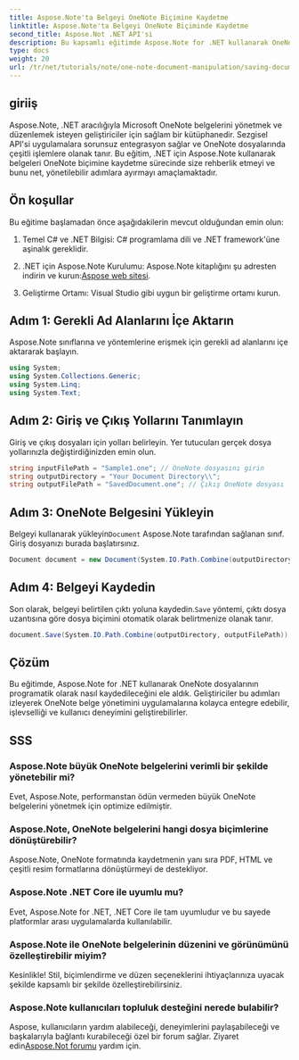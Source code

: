```yaml
---
title: Aspose.Note'ta Belgeyi OneNote Biçimine Kaydetme
linktitle: Aspose.Note'ta Belgeyi OneNote Biçiminde Kaydetme
second_title: Aspose.Not .NET API'si
description: Bu kapsamlı eğitimde Aspose.Note for .NET kullanarak OneNote belgelerini programlı olarak nasıl kaydedeceğinizi öğrenin. Mevcut OneNote dosyalarını yüklemekten istediğiniz formatta kaydetmeye kadar tüm süreçte size yol gösteren adım adım bir kılavuzu keşfedin.
type: docs
weight: 20
url: /tr/net/tutorials/note/one-note-document-manipulation/saving-document-to-one-note-format/
---
```

## giriiş

Aspose.Note, .NET aracılığıyla Microsoft OneNote belgelerini yönetmek ve düzenlemek isteyen geliştiriciler için sağlam bir kütüphanedir. Sezgisel API'si uygulamalara sorunsuz entegrasyon sağlar ve OneNote dosyalarında çeşitli işlemlere olanak tanır. Bu eğitim, .NET için Aspose.Note kullanarak belgeleri OneNote biçimine kaydetme sürecinde size rehberlik etmeyi ve bunu net, yönetilebilir adımlara ayırmayı amaçlamaktadır.

## Ön koşullar

Bu eğitime başlamadan önce aşağıdakilerin mevcut olduğundan emin olun:

1. Temel C# ve .NET Bilgisi: C# programlama dili ve .NET framework'üne aşinalık gereklidir.
   
2.  .NET için Aspose.Note Kurulumu: Aspose.Note kitaplığını şu adresten indirin ve kurun:[Aspose web sitesi](https://releases.aspose.com/note/net/).

3. Geliştirme Ortamı: Visual Studio gibi uygun bir geliştirme ortamı kurun.

## Adım 1: Gerekli Ad Alanlarını İçe Aktarın

Aspose.Note sınıflarına ve yöntemlerine erişmek için gerekli ad alanlarını içe aktararak başlayın.

```csharp
using System;
using System.Collections.Generic;
using System.Linq;
using System.Text;
```

## Adım 2: Giriş ve Çıkış Yollarını Tanımlayın

Giriş ve çıkış dosyaları için yolları belirleyin. Yer tutucuları gerçek dosya yollarınızla değiştirdiğinizden emin olun.

```csharp
string inputFilePath = "Sample1.one"; // OneNote dosyasını girin
string outputDirectory = "Your Document Directory\\";
string outputFilePath = "SavedDocument.one"; // Çıkış OneNote dosyası
```

## Adım 3: OneNote Belgesini Yükleyin

 Belgeyi kullanarak yükleyin`Document` Aspose.Note tarafından sağlanan sınıf. Giriş dosyanızı burada başlatırsınız.

```csharp
Document document = new Document(System.IO.Path.Combine(outputDirectory, inputFilePath));
```

## Adım 4: Belgeyi Kaydedin

 Son olarak, belgeyi belirtilen çıktı yoluna kaydedin.`Save` yöntemi, çıktı dosya uzantısına göre dosya biçimini otomatik olarak belirtmenize olanak tanır.

```csharp
document.Save(System.IO.Path.Combine(outputDirectory, outputFilePath));
```

## Çözüm

Bu eğitimde, Aspose.Note for .NET kullanarak OneNote dosyalarının programatik olarak nasıl kaydedileceğini ele aldık. Geliştiriciler bu adımları izleyerek OneNote belge yönetimini uygulamalarına kolayca entegre edebilir, işlevselliği ve kullanıcı deneyimini geliştirebilirler.

## SSS

### Aspose.Note büyük OneNote belgelerini verimli bir şekilde yönetebilir mi?

Evet, Aspose.Note, performanstan ödün vermeden büyük OneNote belgelerini yönetmek için optimize edilmiştir.

### Aspose.Note, OneNote belgelerini hangi dosya biçimlerine dönüştürebilir?

Aspose.Note, OneNote formatında kaydetmenin yanı sıra PDF, HTML ve çeşitli resim formatlarına dönüştürmeyi de destekliyor.

### Aspose.Note .NET Core ile uyumlu mu?

Evet, Aspose.Note for .NET, .NET Core ile tam uyumludur ve bu sayede platformlar arası uygulamalarda kullanılabilir.

### Aspose.Note ile OneNote belgelerinin düzenini ve görünümünü özelleştirebilir miyim?

Kesinlikle! Stil, biçimlendirme ve düzen seçeneklerini ihtiyaçlarınıza uyacak şekilde kapsamlı bir şekilde özelleştirebilirsiniz.

### Aspose.Note kullanıcıları topluluk desteğini nerede bulabilir?

 Aspose, kullanıcıların yardım alabileceği, deneyimlerini paylaşabileceği ve başkalarıyla bağlantı kurabileceği özel bir forum sağlar. Ziyaret edin[Aspose.Not forumu](https://forum.aspose.com/c/note/28) yardım için.